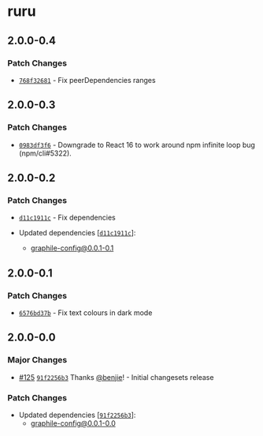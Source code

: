 # ruru

## 2.0.0-0.4

### Patch Changes

- [`768f32681`](undefined) - Fix peerDependencies ranges

## 2.0.0-0.3

### Patch Changes

- [`0983df3f6`](undefined) - Downgrade to React 16 to work around npm infinite
  loop bug (npm/cli#5322).

## 2.0.0-0.2

### Patch Changes

- [`d11c1911c`](undefined) - Fix dependencies

- Updated dependencies [[`d11c1911c`](undefined)]:
  - graphile-config@0.0.1-0.1

## 2.0.0-0.1

### Patch Changes

- [`6576bd37b`](undefined) - Fix text colours in dark mode

## 2.0.0-0.0

### Major Changes

- [#125](https://github.com/benjie/postgraphile-private/pull/125)
  [`91f2256b3`](https://github.com/benjie/postgraphile-private/commit/91f2256b3fd699bec19fc86f1ca79df057e58639)
  Thanks [@benjie](https://github.com/benjie)! - Initial changesets release

### Patch Changes

- Updated dependencies
  [[`91f2256b3`](https://github.com/benjie/postgraphile-private/commit/91f2256b3fd699bec19fc86f1ca79df057e58639)]:
  - graphile-config@0.0.1-0.0
